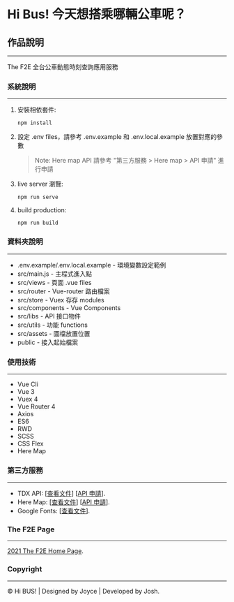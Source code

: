 # Hi Bus! 今天想搭乘哪輛公車呢？

## 作品說明

---

The F2E 全台公車動態時刻查詢應用服務

### 系統說明

---

1. 安裝相依套件:

   ```
   npm install
   ```

2. 設定 .env files，請參考 .env.example 和 .env.local.example 放置對應的參數

   > Note: Here map API 請參考 "第三方服務 > Here map > API 申請" 進行申請

3. live server 瀏覽:
   ```
   npm run serve
   ```
4. build production:
   ```
   npm run build
   ```

### 資料夾說明

---

- .env.example/.env.local.example - 環境變數設定範例
- src/main.js - 主程式進入點
- src/views - 頁面 .vue files
- src/router - Vue-router 路由檔案
- src/store - Vuex 存存 modules
- src/components - Vue Components
- src/libs - API 接口物件
- src/utils - 功能 functions
- src/assets - 圖檔放置位置
- public - 接入起始檔案

### 使用技術

---

- Vue Cli
- Vue 3
- Vuex 4
- Vue Router 4
- Axios
- ES6
- RWD
- SCSS
- CSS Flex
- Here Map

### 第三方服務

---

- TDX API: [[查看文件](https://tdx.transportdata.tw/api-service/swagger)] [[API 申請](https://ptx.transportdata.tw/PTX/Management/AccountApply)].
- Here Map: [[查看文件](https://developer.here.com/develop/javascript-api)] [[API 申請](https://developer.here.com/sign-up?create=Freemium-Basic)].
- Google Fonts: [[查看文件](https://fonts.google.com/)].

### The F2E Page

---

[2021 The F2E Home Page](https://2021.thef2e.com/).

### Copyright

---

&copy; Hi BUS! | Designed by Joyce | Developed by Josh.
